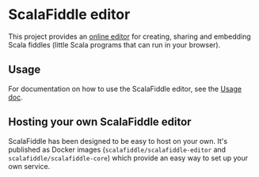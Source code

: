 # ScalaFiddle editor

This project provides an [online editor](https://scalafiddle.io) for creating, sharing and embedding Scala fiddles (little Scala programs that can run in your
browser).

## Usage

For documentation on how to use the ScalaFiddle editor, see the [Usage doc](USAGE.md).

## Hosting your own ScalaFiddle editor

ScalaFiddle has been designed to be easy to host on your own. It's published as Docker images (`scalafiddle/scalafiddle-editor` and
`scalafiddle/scalafiddle-core`) which provide an easy way to set up your own service.
